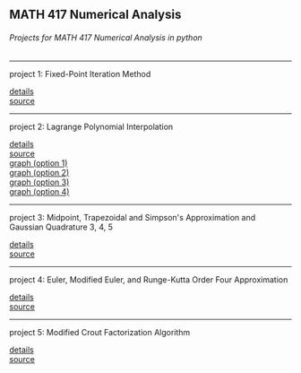 ## MATH 417 Numerical Analysis
###### Projects for MATH 417 Numerical Analysis in python
---
project 1: Fixed-Point Iteration Method

[details](p1_instructions.txt) \
[source](project1.py)

---
project 2: Lagrange Polynomial Interpolation

[details](p2_instructions.txt) \
[source](project2.py) \
[graph (option 1)](test_p2_opt1.png) \
[graph (option 2)](test_p2_opt2.png) \
[graph (option 3)](test_p2_opt3.png) \
[graph (option 4)](test_p2_opt4.png)

---
project 3: Midpoint, Trapezoidal and Simpson's Approximation and Gaussian Quadrature 3, 4, 5

[details](p3_instructions.txt) \
[source](project3.py)

---
project 4: Euler, Modified Euler, and Runge-Kutta Order Four Approximation

[details](p4_instructions.txt) \
[source](project4.py)

---
project 5: Modified Crout Factorization Algorithm

[details](p5_instructions.txt) \
[source](project5.py)
